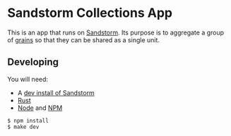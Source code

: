 # Sandstorm Collections App

This is an app that runs on [Sandstorm](https://sandstorm.io).
Its purpose is to aggregate a group of
[grains](https://docs.sandstorm.io/en/latest/using/security-practices/#fine-grained-isolation)
so that they can be shared as a single unit.

## Developing

You will need:
  - A [dev install of Sandstorm](https://docs.sandstorm.io/en/latest/developing/raw-packaging-guide/)
  - [Rust](https://rust-lang.org)
  - [Node](https://nodejs.org) and [NPM](https://www.npmjs.com/)


```
$ npm install
$ make dev
```